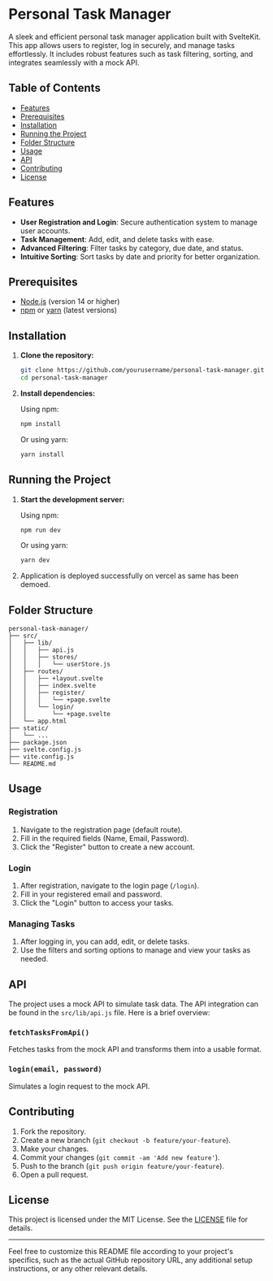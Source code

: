 # Personal Task Manager

A sleek and efficient personal task manager application built with SvelteKit. This app allows users to register, log in securely, and manage tasks effortlessly. It includes robust features such as task filtering, sorting, and integrates seamlessly with a mock API.

## Table of Contents

- [Features](#features)
- [Prerequisites](#prerequisites)
- [Installation](#installation)
- [Running the Project](#running-the-project)
- [Folder Structure](#folder-structure)
- [Usage](#usage)
- [API](#api)
- [Contributing](#contributing)
- [License](#license)

## Features

- **User Registration and Login**: Secure authentication system to manage user accounts.
- **Task Management**: Add, edit, and delete tasks with ease.
- **Advanced Filtering**: Filter tasks by category, due date, and status.
- **Intuitive Sorting**: Sort tasks by date and priority for better organization.

## Prerequisites

- [Node.js](https://nodejs.org/) (version 14 or higher)
- [npm](https://npmjs.com/) or [yarn](https://yarnpkg.com/) (latest versions)

## Installation

1. **Clone the repository:**

   ```bash
   git clone https://github.com/yourusername/personal-task-manager.git
   cd personal-task-manager
   ```

2. **Install dependencies:**

   Using npm:

   ```bash
   npm install
   ```

   Or using yarn:

   ```bash
   yarn install
   ```

## Running the Project

1. **Start the development server:**

   Using npm:

   ```bash
   npm run dev
   ```

   Or using yarn:

   ```bash
   yarn dev
   ```

2. Application is deployed successfully on vercel as same has been demoed.

## Folder Structure

```plaintext
personal-task-manager/
├── src/
│   ├── lib/
│   │   ├── api.js
│   │   ├── stores/
│   │   │   └── userStore.js
│   ├── routes/
│   │   ├── +layout.svelte
│   │   ├── index.svelte
│   │   ├── register/
│   │   │   └── +page.svelte
│   │   └── login/
│   │       └── +page.svelte
│   └── app.html
├── static/
│   └── ...
├── package.json
├── svelte.config.js
├── vite.config.js
└── README.md
```

## Usage

### Registration

1. Navigate to the registration page (default route).
2. Fill in the required fields (Name, Email, Password).
3. Click the "Register" button to create a new account.

### Login

1. After registration, navigate to the login page (`/login`).
2. Fill in your registered email and password.
3. Click the "Login" button to access your tasks.

### Managing Tasks

1. After logging in, you can add, edit, or delete tasks.
2. Use the filters and sorting options to manage and view your tasks as needed.

## API

The project uses a mock API to simulate task data. The API integration can be found in the `src/lib/api.js` file. Here is a brief overview:

### `fetchTasksFromApi()`

Fetches tasks from the mock API and transforms them into a usable format.

### `login(email, password)`

Simulates a login request to the mock API.

## Contributing

1. Fork the repository.
2. Create a new branch (`git checkout -b feature/your-feature`).
3. Make your changes.
4. Commit your changes (`git commit -am 'Add new feature'`).
5. Push to the branch (`git push origin feature/your-feature`).
6. Open a pull request.

## License

This project is licensed under the MIT License. See the [LICENSE](LICENSE) file for details.

---

Feel free to customize this README file according to your project's specifics, such as the actual GitHub repository URL, any additional setup instructions, or any other relevant details.
